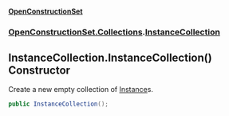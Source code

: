 #### [OpenConstructionSet](index.md 'index')
### [OpenConstructionSet.Collections](index.md#OpenConstructionSet_Collections 'OpenConstructionSet.Collections').[InstanceCollection](j8W5ea9+YYuv04AThMEs_w.md 'OpenConstructionSet.Collections.InstanceCollection')
## InstanceCollection.InstanceCollection() Constructor
Create a new empty collection of [Instance](NhOPiCtebmQnk5Ll2Sv0og.md 'OpenConstructionSet.Models.Instance')s.  
```csharp
public InstanceCollection();
```
